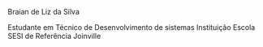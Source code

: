 Braian de Liz da Silva

Estudante em Técnico de Desenvolvimento de sistemas
Instituição Escola SESI de Referência Joinville

